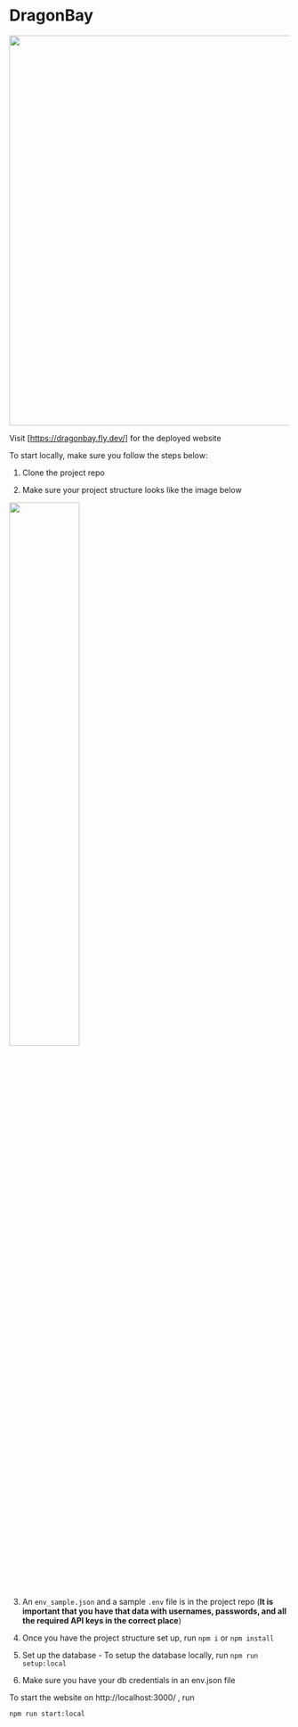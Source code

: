 # DragonBay

<img src="https://i.imgur.com/MALzzT7.png" width=700>

Visit [https://dragonbay.fly.dev/] for the deployed website


To start locally, make sure you follow the steps below:

1. Clone the project repo

2. Make sure your project structure looks like the image below
<img src="https://i.imgur.com/pW6l9KB.png" style="width:50%; height:auto;">

3. An `env_sample.json` and a sample `.env` file is in the project repo (**It is important that you have that data with usernames, passwords, and all the required API keys in the correct place**)

4. Once you have the project structure set up, run `npm i` or `npm install`

5. Set up the database - To setup the database locally, run
    `npm run setup:local`
    
6. Make sure you have your db credentials in an env.json file

To start the website on http://localhost:3000/ , run

`npm run start:local`
